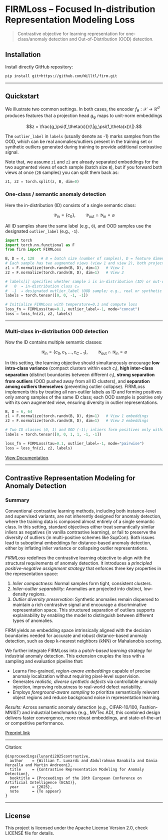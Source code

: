 # FIRMLoss – Focused In-distribution Representation Modeling Loss

> Contrastive objective for learning representation for one-class/anomaly detection and Out-of-Distribution (OOD) detection.

## Installation

Install directly GitHub repository:

```bash
pip install git+https://github.com/Willtl/firm.git
```

---

## Quickstart

We illustrate two common settings. In both cases, the encoder $f_\theta:\mathcal{X}\to\mathbb{R}^d$ produces features that a projection head $g_\psi$ maps to unit-norm embeddings 

```math
z = \frac{g_\psi(f_\theta(x))}{\|g_\psi(f_\theta(x))\|}.
```

The `outlier_label` in `labels` (usually denote as -1) marks samples from the OOD, which can be real anomalies/outliers present in the training set or synthetic outliers generated during training to provide additional contrastive signal.

Note that, we assume `z1` and `z2` are already separated embeddings for the two augmented views of each sample (batch size `B`), but if you forward both views at once (`2B` samples) you can split them back as:  
```python
z1, z2 = torch.split(z, B, dim=0)
```

### One-class / semantic anomaly detection

Here the in-distribution (ID) consists of a single semantic class:

```math
\mathcal{Y}_{\mathrm{in}}=\{c_0\}, \qquad \mathcal{Y}_{\mathrm{out}}\cap \mathcal{Y}_{\mathrm{in}}=\varnothing
```

All ID samples share the same label (e.g., `0`), and OOD samples use the designated `outlier_label` (e.g., `-1`).

```python
import torch
import torch.nn.functional as F
from firm import FIRMLoss

B, D = 4, 128   # B = batch size (number of samples), D = feature dimension
# Each sample has two augmented views (view 1 and view 2), both projected and L2-normalized
z1 = F.normalize(torch.randn(B, D), dim=1)   # View 1  
z2 = F.normalize(torch.randn(B, D), dim=1)   # View 2  

# labels[i] specifies whether sample i is in-distribution (ID) or out-of-distribution (OOD)
#   0  → in-distribution class c₀
#  -1  → designated outlier_label (OOD sample; e.g., real or synthetic anomaly)
labels = torch.tensor([0, 0, -1, -1])

# Initialize FIRMLoss with temperature=0.1 and compute loss
loss_fn = FIRMLoss(tau=0.1, outlier_label=-1, mode="concat") 
loss = loss_fn(z1, z2, labels)
```

---

### Multi-class in-distribution OOD detection

Now the ID contains multiple semantic classes:

```math
\mathcal{Y}_{\mathrm{in}}=\{c_0,c_1,\dots,c_{C-1}\}, \qquad \mathcal{Y}_{\mathrm{out}}\cap \mathcal{Y}_{\mathrm{in}}=\varnothing
```

In this setting, the learning objective should simultaneously encourage **low intra-class variance** (compact clusters within each $c_i$), **high inter-class separation** (distinct boundaries between different $c_i$), **strong separation from outliers** (OOD pushed away from all ID clusters), and **separation among outliers themselves** (preventing outlier collapse). FIRMLoss implements this by treating all non-outlier labels as ID and forming positives only among samples of the same ID class; each OOD sample is positive only with its own augmented view, ensuring diversity in outlier representations.

```python
B, D = 6, 64
z1 = F.normalize(torch.randn(B, D), dim=1)   # View 1 embeddings
z2 = F.normalize(torch.randn(B, D), dim=1)   # View 2 embeddings

# Two ID classes (0, 1) and OOD (-1); inliers form positives only within the same class
labels = torch.tensor([0, 0, 1, 1, -1, -1])

loss_fn = FIRMLoss(tau=0.1, outlier_label=-1, mode="pairwise")
loss = loss_fn(z1, z2, labels)
```

[View Documentation](https://wtlunar.com/firm/).

---

## Contrastive Representation Modeling for Anomaly Detection
### Summary

Conventional contrastive learning methods, including both instance-level and supervised variants, are not inherently designed for anomaly detection, where the training data is composed almost entirely of a single semantic class. In this setting, standard objectives either treat semantically similar inliers as negatives (in vanilla contrastive learning), or fail to preserve the diversity of outliers (in multi-positive schemes like SupCon). Both issues lead to suboptimal embeddings for distance-based anomaly detection, either by inflating inlier variance or collapsing outlier representations.

_FIRMLoss_ redefines the contrastive learning objective to align with the structural requirements of anomaly detection. It introduces a _principled positive–negative assignment strategy_ that enforces three key properties in the representation space:

1. _Inlier compactness_: Normal samples form tight, consistent clusters.
2. _Inlier–outlier separability_: Anomalies are projected into distinct, low-density regions.
3. _Outlier diversity preservation_: Synthetic anomalies remain dispersed to maintain a rich contrastive signal and encourage a discriminative representation space. This structured separation of outliers supports explainability by enabling the model to distinguish between different types of anomalies.

FIRM yields an embedding space intrinsically aligned with the decision boundaries needed for accurate and robust distance-based anomaly detection, such as deep k-nearest neighbors (kNN) or Mahalanobis scoring.

We further integrate FIRMLoss into a  _patch-based learning_ strategy for industrial anomaly detection. This extension couples the loss with a sampling and evaluation pipeline that:  
- Learns fine-grained, _region-aware embeddings_ capable of precise anomaly localization without requiring pixel-level supervision.  
- Generates _realistic, diverse synthetic defects_ via controllable anomaly injection, improving robustness to real-world defect variability.  
- Employs _foreground-aware sampling_ to prioritize semantically relevant object regions and reduce background noise in representation learning.  

_Results:_ Across semantic anomaly detection (e.g., CIFAR-10/100, Fashion-MNIST) and industrial benchmarks (e.g., MVTec AD), this combined design delivers faster convergence, more robust embeddings, and state-of-the-art or competitive performance.

[Preprint link](https://arxiv.org/pdf/2501.05130)  

---

Citation:
```
@inproceedings{lunardi2025contrastive,
  author    = {Willian T. Lunardi and Abdulrahman Banabila and Dania Herzalla and Martin Andreoni},
  title     = {Contrastive Representation Modeling for Anomaly Detection},
  booktitle = {Proceedings of the 28th European Conference on Artificial Intelligence (ECAI)},
  year      = {2025},
  note      = {To appear}
}
```


---

## License

This project is licensed under the Apache License Version 2.0, check LICENSE file for details.
